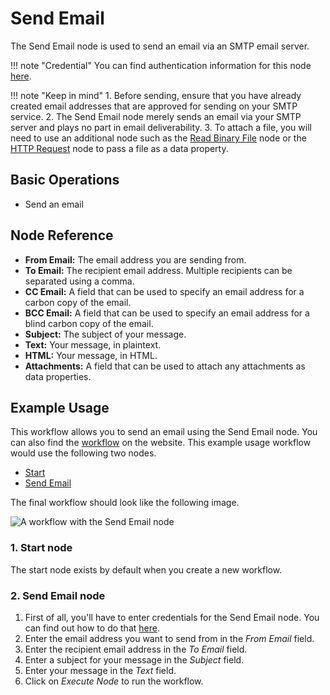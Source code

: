 # Send Email

The Send Email node is used to send an email via an SMTP email server.

!!! note "Credential"
    You can find authentication information for this node [here](/integrations/builtin/credentials/sendEmail/).


!!! note "Keep in mind"
    1. Before sending, ensure that you have already created email addresses that are approved for sending on your SMTP service.
2. The Send Email node merely sends an email via your SMTP server and plays no part in email deliverability.
3. To attach a file, you will need to use an additional node such as the [Read Binary File](/integrations/builtin/core-nodes/n8n-nodes-base.readBinaryFile/) node or the [HTTP Request](/integrations/builtin/core-nodes/n8n-nodes-base.httpRequest/) node to pass a file as a data property.


## Basic Operations

- Send an email

## Node Reference

- **From Email:** The email address you are sending from.
- **To Email:** The recipient email address. Multiple recipients can be separated using a comma.
- **CC Email:** A field that can be used to specify an email address for a carbon copy of the email.
- **BCC Email:** A field that can be used to specify an email address for a blind carbon copy of the email.
- **Subject:** The subject of your message.
- **Text:** Your message, in plaintext.
- **HTML:** Your message, in HTML.
- **Attachments:** A field that can be used to attach any attachments as data properties.

## Example Usage

This workflow allows you to send an email using the Send Email node. You can also find the [workflow](https://n8n.io/workflows/584) on the website. This example usage workflow would use the following two nodes.
- [Start](/integrations/builtin/core-nodes/n8n-nodes-base.start/)
- [Send Email]()

The final workflow should look like the following image.

![A workflow with the Send Email node](/_images/integrations/builtin/core-nodes/sendemail/workflow.png)

### 1. Start node

The start node exists by default when you create a new workflow.

### 2. Send Email node

1. First of all, you'll have to enter credentials for the Send Email node. You can find out how to do that [here](/integrations/builtin/credentials/sendEmail/).
2. Enter the email address you want to send from in the *From Email* field.
3. Enter the recipient email address in the *To Email* field.
4. Enter a subject for your message in the *Subject* field.
5. Enter your message in the *Text* field.
6. Click on *Execute Node* to run the workflow.





